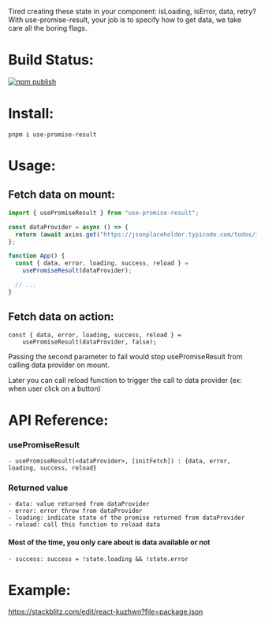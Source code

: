 Tired creating these state in your component: isLoading, isError, data, retry?
<br>
With use-promise-result, your job is to specify how to get data, we take care all the boring flags.

# Build Status:

[![npm publish](https://github.com/lekhasy/use-promise-result/actions/workflows/npm-publish.yml/badge.svg)](https://github.com/lekhasy/use-promise-result/actions/workflows/npm-publish.yml)

# Install:

```shell
pnpm i use-promise-result
```

# Usage:

## Fetch data on mount:

```javascript
import { usePromiseResult } from "use-promise-result";

const dataProvider = async () => {
  return (await axios.get("https://jsonplaceholder.typicode.com/todos/1")).data;
};

function App() {
  const { data, error, loading, success, reload } =
    usePromiseResult(dataProvider);

  // ...
}
```

## Fetch data on action:

```
const { data, error, loading, success, reload } =
    usePromiseResult(dataProvider, false);
```

Passing the second parameter to fail would stop usePromiseResult from calling data provider on mount.

Later you can call reload function to trigger the call to data provider (ex: when user click on a button)

# API Reference:

### usePromiseResult

```
- usePromiseResult(<dataProvider>, [initFetch]) : {data, error, loading, success, reload}
```

### Returned value

```
- data: value returned from dataProvider
- error: error throw from dataProvider
- loading: indicate state of the promise returned from dataProvider
- reload: call this function to reload data
```

#### Most of the time, you only care about is data available or not

```
- success: success = !state.loading && !state.error
```

# Example:

https://stackblitz.com/edit/react-kuzhwn?file=package.json
